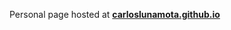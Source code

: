 Personal page hosted at [<strong>carloslunamota.github.io</strong>](https://carloslunamota.github.io)
